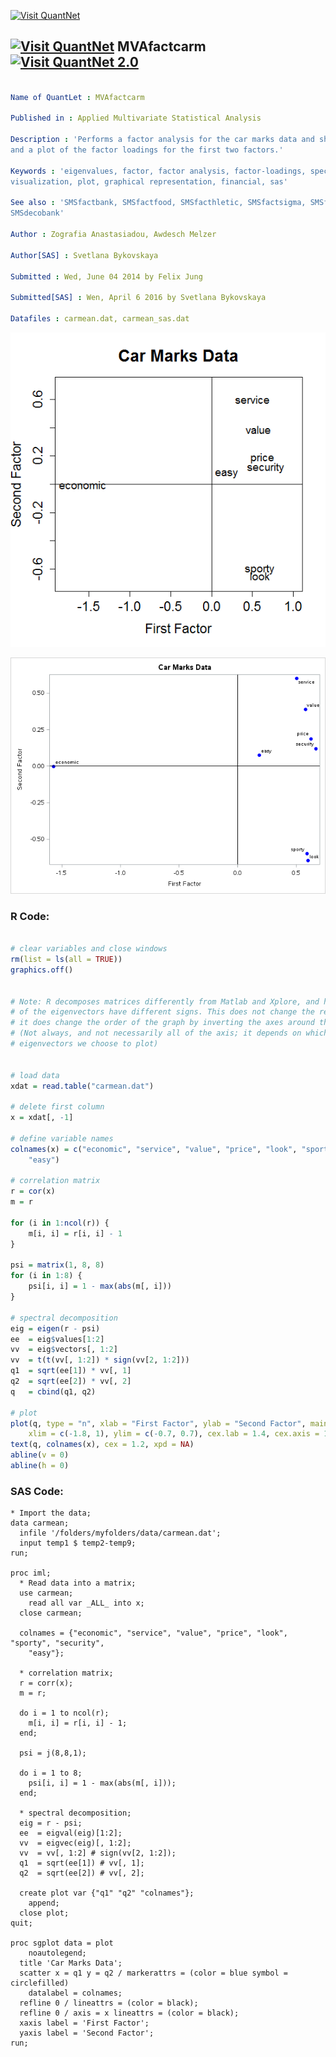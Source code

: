 
[<img src="https://github.com/QuantLet/Styleguide-and-FAQ/blob/master/pictures/banner.png" width="880" alt="Visit QuantNet">](http://quantlet.de/index.php?p=info)

## [<img src="https://github.com/QuantLet/Styleguide-and-Validation-procedure/blob/master/pictures/qloqo.png" alt="Visit QuantNet">](http://quantlet.de/) **MVAfactcarm** [<img src="https://github.com/QuantLet/Styleguide-and-Validation-procedure/blob/master/pictures/QN2.png" width="60" alt="Visit QuantNet 2.0">](http://quantlet.de/d3/ia)

```yaml

Name of QuantLet : MVAfactcarm

Published in : Applied Multivariate Statistical Analysis

Description : 'Performs a factor analysis for the car marks data and shows the eigenvalues of r-psi
and a plot of the factor loadings for the first two factors.'

Keywords : 'eigenvalues, factor, factor analysis, factor-loadings, spectral-decomposition, data
visualization, plot, graphical representation, financial, sas'

See also : 'SMSfactbank, SMSfactfood, SMSfacthletic, SMSfactsigma, SMSfactushealth, MVAdecofood,
SMSdecobank'

Author : Zografia Anastasiadou, Awdesch Melzer

Author[SAS] : Svetlana Bykovskaya

Submitted : Wed, June 04 2014 by Felix Jung

Submitted[SAS] : Wen, April 6 2016 by Svetlana Bykovskaya

Datafiles : carmean.dat, carmean_sas.dat

```

![Picture1](MVAfactcarm_1.png)

![Picture2](MVAfactcarm_sas.png)


### R Code:
```r

# clear variables and close windows
rm(list = ls(all = TRUE))
graphics.off()


# Note: R decomposes matrices differently from Matlab and Xplore, and hence some
# of the eigenvectors have different signs. This does not change the results, but
# it does change the order of the graph by inverting the axes around the origin
# (Not always, and not necessarily all of the axis; it depends on which
# eigenvectors we choose to plot)


# load data
xdat = read.table("carmean.dat")

# delete first column
x = xdat[, -1]

# define variable names
colnames(x) = c("economic", "service", "value", "price", "look", "sporty", "security", 
    "easy")

# correlation matrix
r = cor(x)
m = r

for (i in 1:ncol(r)) {
    m[i, i] = r[i, i] - 1
}

psi = matrix(1, 8, 8)
for (i in 1:8) {
    psi[i, i] = 1 - max(abs(m[, i]))
}

# spectral decomposition
eig = eigen(r - psi)
ee  = eig$values[1:2]
vv  = eig$vectors[, 1:2]
vv  = t(t(vv[, 1:2]) * sign(vv[2, 1:2]))
q1  = sqrt(ee[1]) * vv[, 1]
q2  = sqrt(ee[2]) * vv[, 2]
q   = cbind(q1, q2)

# plot
plot(q, type = "n", xlab = "First Factor", ylab = "Second Factor", main = "Car Marks Data", 
    xlim = c(-1.8, 1), ylim = c(-0.7, 0.7), cex.lab = 1.4, cex.axis = 1.4, cex.main = 1.8)
text(q, colnames(x), cex = 1.2, xpd = NA)
abline(v = 0)
abline(h = 0)

```

### SAS Code:
```sas
* Import the data;
data carmean;
  infile '/folders/myfolders/data/carmean.dat';
  input temp1 $ temp2-temp9;
run;

proc iml;
  * Read data into a matrix;
  use carmean;
    read all var _ALL_ into x; 
  close carmean;
  
  colnames = {"economic", "service", "value", "price", "look", "sporty", "security", 
    "easy"}; 
  
  * correlation matrix;
  r = corr(x);
  m = r;
  
  do i = 1 to ncol(r);
    m[i, i] = r[i, i] - 1;
  end;
  
  psi = j(8,8,1);
  
  do i = 1 to 8;
    psi[i, i] = 1 - max(abs(m[, i]));
  end;
  
  * spectral decomposition;
  eig = r - psi;
  ee  = eigval(eig)[1:2];
  vv  = eigvec(eig)[, 1:2];
  vv  = vv[, 1:2] # sign(vv[2, 1:2]);
  q1  = sqrt(ee[1]) # vv[, 1];
  q2  = sqrt(ee[2]) # vv[, 2];

  create plot var {"q1" "q2" "colnames"};
    append;
  close plot;
quit;

proc sgplot data = plot
    noautolegend;
  title 'Car Marks Data';
  scatter x = q1 y = q2 / markerattrs = (color = blue symbol = circlefilled)
    datalabel = colnames;
  refline 0 / lineattrs = (color = black);
  refline 0 / axis = x lineattrs = (color = black);
  xaxis label = 'First Factor';
  yaxis label = 'Second Factor';
run;

```
